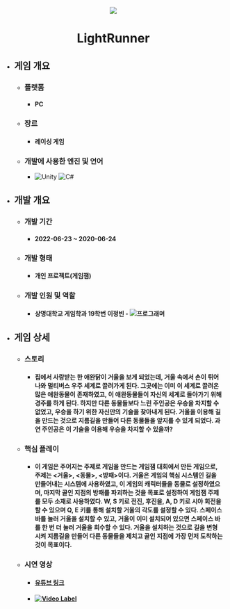 <p align="center"><img src="https://user-images.githubusercontent.com/69952837/178150581-42853934-60e8-4e9e-ad83-05fcf6acd1d5.png"></p>

<div align="center">
  <H1>LightRunner</H1>
</div>

+ ## **게임 개요**
  + ### 플랫폼
    + #### PC
  + ### 장르
    + #### 레이싱 게임
  + ### 개발에 사용한 엔진 및 언어 
    + <img alt="Unity" src ="https://img.shields.io/badge/Unity-FFFFFF.svg?&style=for-the-badge&logo=Unity&logoColor=black"/> <img alt="C#" src ="https://img.shields.io/badge/C Sharp-239120.svg?&style=for-the-badge&logo=CSharp&logoColor=white"/>
+ ## **개발 개요**
  + ### 개발 기간
    + #### 2022-06-23 ~ 2020-06-24
  + ### 개발 형태
    + #### 개인 프로젝트(게임잼)
  + ### 개발 인원 및 역할
    + #### 상명대학교 게임학과 19학번 이정빈 - <img alt="프로그래머" src ="https://img.shields.io/badge/프로그래머-5C2D91.svg?&style=for-the-badge&logo=VisualStudio&logoColor=white"/>
+ ## **게임 상세**
  + ### 스토리
    + #### 집에서 사랑받는 한 애완닭이 거울을 보게 되었는데, 거울 속에서 손이 튀어나와 멀티버스 우주 세계로 끌려가게 된다. 그곳에는 이미 이 세계로 끌려온 많은 애완동물이 존재하였고, 이 애완동물들이 자신의 세계로 돌아가기 위해 경주를 하게 된다. 하지만 다른 동물들보다 느린 주인공은 우승을 차지할 수 없었고, 우승을 하기 위한 자신만의 기술을 찾아내게 된다. 거울을 이용해 길을 만드는 것으로 지름길을 만들어 다른 동물들을 앞지를 수 있게 되었다. 과연 주인공은 이 기술을 이용해 우승을 차지할 수 있을까?
  + ### 핵심 플레이
    + #### 이 게임은 주어지는 주제로 게임을 만드는 게임잼 대회에서 만든 게임으로, 주제는 <거울>, <동물>, <방패>이다. 거울은 게임의 핵심 시스템인 길을 만들어내는 시스템에 사용하였고, 이 게임의 캐릭터들을 동물로 설정하였으며, 마지막 골인 지점의 방패를 파괴하는 것을 목표로 설정하여 게임잼 주제를 모두 소재로 사용하였다. W, S 키로 전진, 후진을, A, D 키로 시야 회전을 할 수 있으며 Q, E 키를 통해 설치할 거울의 각도를 설정할 수 있다. 스페이스 바를 눌러 거울을 설치할 수 있고, 거울이 이미 설치되어 있으면 스페이스 바를 한 번 더 눌러 거울을 회수할 수 있다. 거울을 설치하는 것으로 길을 변형시켜 지름길을 만들어 다른 동물들을 제치고 골인 지점에 가장 먼저 도착하는 것이 목표이다.
  + ### 시연 영상
    + #### [유튜브 링크](https://youtu.be/uObyyQYhWrE)
    + #### [![Video Label](https://user-images.githubusercontent.com/69952837/178147577-0ba07b58-8d36-4bb7-b306-3291cb117f06.PNG)](https://youtu.be/uObyyQYhWrE)
